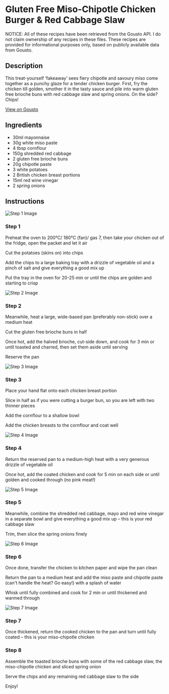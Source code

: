 # Gluten Free Miso-Chipotle Chicken Burger & Red Cabbage Slaw

NOTICE: All of these recipes have been retrieved from the Gousto API. I do not claim ownership of any recipes in these files. These recipes are provided for informational purposes only, based on publicly available data from Gousto.

## Description

This treat-yourself ‘fakeaway’ sees fiery chipotle and savoury miso come together as a punchy glaze for a tender chicken burger. First, fry the chicken till golden, smother it in the tasty sauce and pile into warm gluten free brioche buns with red cabbage slaw and spring onions. On the side? Chips! 

[View on Gousto](https://www.gousto.co.uk/recipes/cookbook/gluten-free-miso-chipotle-chicken-burger-red-cabbage-slaw)

## Ingredients

- 30ml mayonnaise
- 30g white miso paste
- 4 tbsp cornflour
- 150g shredded red cabbage
- 2 gluten free brioche buns
- 20g chipotle paste 
- 3 white potatoes
- 2 British chicken breast portions
- 15ml red wine vinegar
- 2 spring onions

## Instructions

![Step 1 Image](https://production-media.gousto.co.uk/cms/recipe-step-image/Step-1-1679315559484-x200.jpg)

### Step 1

Preheat the oven to 200°C/ 180°C (fan)/ gas 7, then take your chicken out of the fridge, open the packet and let it air

Cut the potatoes (skins on) into chips

Add the chips to a large baking tray with a drizzle of vegetable oil and a pinch of salt and give everything a good mix up

Put the tray in the oven for 20-25 min or until the chips are golden and starting to crisp

![Step 2 Image](https://production-media.gousto.co.uk/cms/recipe-step-image/Step-2-1679315563227-x200.jpg)

### Step 2

Meanwhile, heat a large, wide-based pan (preferably non-stick) over a medium heat

Cut the gluten free brioche buns in half

Once hot, add the halved brioche, cut-side down, and cook for 3 min or until toasted and charred, then set them aside until serving

Reserve the pan

![Step 3 Image](https://production-media.gousto.co.uk/cms/recipe-step-image/step-3-1679315567186-x200.jpg)

### Step 3

Place your hand flat onto each chicken breast<span class="text-danger"> </span>portion

Slice in half as if you were cutting a burger bun, so you are left with two thinner pieces

Add the cornflour to a shallow bowl

Add the chicken breasts to the cornflour and coat well

![Step 4 Image](https://production-media.gousto.co.uk/cms/recipe-step-image/step-4-1679315573277-x200.jpg)

### Step 4

Return the reserved pan to a medium-high heat with a very generous drizzle of vegetable oil

Once hot, add the coated chicken and cook for 5 min on each side or until golden and cooked through (no pink meat!)

![Step 5 Image](https://production-media.gousto.co.uk/cms/recipe-step-image/Step-5-1679315577568-x200.jpg)

### Step 5

Meanwhile, combine the shredded red cabbage, mayo and red wine vinegar in a separate bowl and give everything a good mix up – this is your red cabbage slaw

Trim, then slice the spring onions finely

![Step 6 Image](https://production-media.gousto.co.uk/cms/recipe-step-image/Step-6-1679315582138-x200.jpg)

### Step 6

Once done, transfer the chicken to kitchen paper and wipe the pan clean

Return the pan to a medium heat and add the miso paste and chipotle paste (can't handle the heat? Go easy!) with a splash of water

Whisk until fully combined and cook for 2 min or until thickened and warmed through

![Step 7 Image](https://production-media.gousto.co.uk/cms/recipe-step-image/Step-7-1679315591784-x200.jpg)

### Step 7

Once thickened, return the cooked chicken to the pan and turn until fully coated – this is your miso-chipotle chicken

### Step 8

Assemble the toasted brioche buns with some of the red cabbage slaw, the miso-chipotle chicken and sliced spring onion

Serve the chips and any remaining red cabbage slaw to the side

Enjoy!

